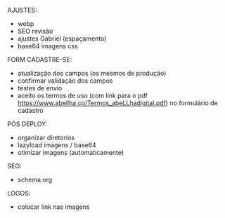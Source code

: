 AJUSTES:

- webp
- SEO revisão
- ajustes Gabriel (espaçamento)
- base64 imagens css

FORM CADASTRE-SE:

- atualização dos campos (os mesmos de produção)
- confirmar validação dos campos
- testes de envio
- aceito os termos de uso (com link para o pdf https://www.abellha.co/Termos_abeLLhadigital.pdf) no formulário de cadastro

PÓS DEPLOY:

- organizar diretorios
- lazyload imagens / base64
- otimizar imagens (automaticamente)

SEO:

- schema.org

LOGOS:

- colocar link nas imagens
